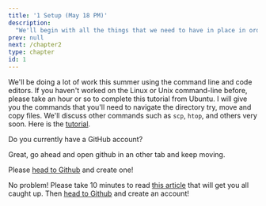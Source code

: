 ```yaml
---
title: '1 Setup (May 18 PM)'
description:
  "We'll begin with all the things that we need to have in place in order to get to work.  This includes virtual environments, Github, code editors, and tools for communications, reporting, and project management (Slack, Zoom…)."
prev: null
next: /chapter2
type: chapter
id: 1
---
```


<exercise id="1" title="Introduction" type="slides">

<slides source="chapter1_01_introduction">
</slides>

</exercise>

<exercise id="2" title="Getting Started">

We'll be doing a lot of work this summer using the command line and code editors.  If you haven't worked on the Linux or Unix command-line before, please take an hour or so to complete this tutorial from Ubuntu.  I will give you the commands that you'll need to navigate the directory try, move and copy files.  We'll discuss other commands such as `scp`, `htop`, and others very soon.  Here is the [tutorial](https://ubuntu.com/tutorials/command-line-for-beginners#1-overview).

</exercise>
<exercise id="3" title="Github">

Do you currently have a GitHub account?

<choice>
<opt text="Yes" correct="true">

Great, go ahead and open github in an other tab and keep moving.

</opt>

<opt text="No" correct="true">

Please [head to Github](https://github.com/join) and create one!

</opt>

<opt text="A hub of gits? What are you talking about?" correct="true">

No problem! Please take 10 minutes to read [this article](https://techcrunch.com/2012/07/14/what-exactly-is-github-anyway/) that will get you all caught up. Then [head to Github](https://github.com/join) and create an account!

</opt>
</choice>

</exercise>

